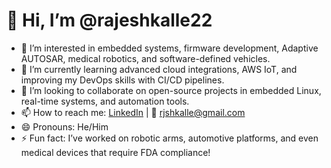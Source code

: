 # 👋 Hi, I’m @rajeshkalle22

- 👀 I’m interested in embedded systems, firmware development, Adaptive AUTOSAR, medical robotics, and software-defined vehicles.
- 🌱 I’m currently learning advanced cloud integrations, AWS IoT, and improving my DevOps skills with CI/CD pipelines.
- 💞️ I’m looking to collaborate on open-source projects in embedded Linux, real-time systems, and automation tools.
- 📫 How to reach me: [LinkedIn](https://www.linkedin.com/in/rajesh-kalle) | 📧 rjshkalle@gmail.com
- 😄 Pronouns: He/Him
- ⚡ Fun fact: I’ve worked on robotic arms, automotive platforms, and even medical devices that require FDA compliance!

<!---
rajeshkalle22/rajeshkalle22 is a ✨ special ✨ repository because its `README.md` (this file) appears on your GitHub profile.
You can click the Preview link to take a look at your changes.
--->
